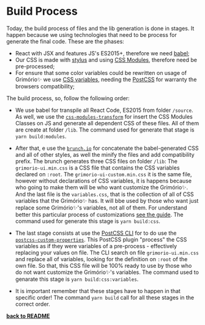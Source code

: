 # Build Process

Today, the build process of files and the lib generation is done in stages. It happen because we using technologies that need to be process for generate the final code. These are the phases:

- React with JSX and features JS's ES2015+, therefore we need [babel](https://babeljs.io/);
- Our CSS is made with [stylus](http://stylus-lang.com/) and using [CSS Modules](https://github.com/css-modules/css-modules), therefore need be pre-processed;
- For ensure that some color variables could be rewritten on usage of Grimório✨ we use [CSS variables](https://developer.mozilla.org/pt-BR/docs/Web/CSS/var), needing the [PostCSS](https://postcss.org/) for warranty the browsers compatibility;

The build process, so, follow the following order:

- We use babel for transpile all React Code, ES2015 from folder `/source`. As well, we use the [`css-modules-transform`](https://github.com/michalkvasnicak/babel-plugin-css-modules-transform) for insert the CSS Modules Classes on JS and generate all dependent CSS of these files. All of them are create at folder `/lib`. The command used for generate that stage is `yarn build:modules`.

- After that, e use the [`brunch.io`](https://brunch.io/) for concatenate the babel-generated CSS and all of other styles, as well the minify the files and add compatibility prefix. The brunch generates three CSS files on folder `/lib`: The `grimorio-ui.min.css` is a CSS file that contains the CSS variables declared on `:root`. The `grimorio-ui-custom.min.css` it is the same file, however without declarations of CSS variables, it is happens because who going to make them will be who want customize the Grimório✨. And the last file is the `variables.css`, that is the collection of all of CSS variables that the Grimório✨ has. It will bbe used by those who want just replace some Grimório✨'s variables, not all of them.  For understand better this particular process of customizations [see the guide](./advanced-css.md). The command used for generate this stage is `yarn build:css`.

- The last stage consists at use the [PostCSS CLI](https://github.com/postcss/postcss-cli) for to do use the [`postcss-custom-properties`](https://github.com/postcss/postcss-custom-properties). This PostCSS plugin "process" the CSS variables as if they were variables of a pre-process - effectively replacing your values on file. The CLI search on file `grimorio-ui.min.css` and replace all of variables, looking for the definition on `:root` of the own file. So that, this CSS file will be 100% ready to use by those who do not want  customize the Grimório✨'s variables. The command used to genarate this stage is `yarn build:css:variables`.

- It is important remember that these stages have to happen in that specific order! The command `yarn build` call for all these stages in the correct order.

**[back to README](../README.md#Manual)**
